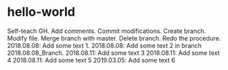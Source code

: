# hello-world
Self-teach GH.
Add comments. Commit modifications.
Create branch. Modify file. Merge branch with master. 
Delete branch.
Redo the procedure.
2018.08.08: Add some text 1.
2018.08.08: Add some text 2 in branch 2018.08.08_Branch.
2018.08.11: Add some text 3
2018.08.11: Add some text 4
2018.08.11: Add some text 5
2019.03.05: Add some text 6
